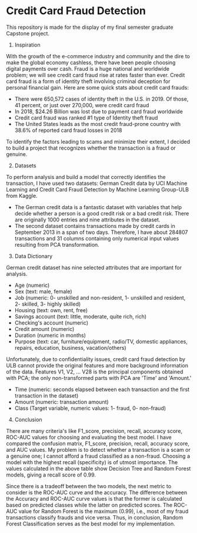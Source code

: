 # Credit Card Fraud Detection
This repository is made for the display of my final semester graduate Capstone project.

1. Inspiration

With the growth of the e-commerce industry and community and the dire to make the global economy cashless, there have been people choosing digital payments over cash. Fraud is a huge national and worldwide problem; we will see credit card fraud rise at rates faster than ever. Credit card fraud is a form of identity theft involving criminal deception for personal financial gain. Here are some quick stats about credit card frauds:

*	There were 650,572 cases of identity theft in the U.S. in 2019. Of those, 41 percent, or just over 270,000, were credit card fraud
* In 2018, $24.26 Billion was lost due to payment card fraud worldwide
* Credit card fraud was ranked #1 type of Identity theft fraud
* The United States leads as the most credit fraud-prone country with 38.6% of reported card fraud losses in 2018

To identify the factors leading to scams and minimize their extent, I decided to build a project that recognizes whether the transaction is a fraud or genuine.

2. Datasets

To perform analysis and build a model that correctly identifies the transaction, I have used two datasets: German Credit data by UCI Machine Learning and Credit Card Fraud Detection by Machine Learning Group-ULB from Kaggle. 

* The German credit data is a fantastic dataset with variables that help decide whether a person is a good credit risk or a bad credit risk. There are originally 1000 entries and nine attributes in the dataset. 
* The second dataset contains transactions made by credit cards in September 2013 in a span of two days. Therefore, I have about 284807 transactions and 31 columns containing only numerical input values resulting from PCA transformation. 

3. Data Dictionary

German credit dataset has nine selected attributes that are important for analysis.

*	Age (numeric)
* Sex (text: male, female)
* Job (numeric: 0- unskilled and non-resident, 1- unskilled and resident, 2- skilled, 3- highly skilled)
* Housing (text: own, rent, free)
* Savings account (text: little, moderate, quite rich, rich)
* Checking's account (numeric)
* Credit amount (numeric)
* Duration (numeric in months)
* Purpose (text: car, furniture/equipment, radio/TV, domestic appliances, repairs, education, business, vacation/others)

Unfortunately, due to confidentiality issues, credit card fraud detection by ULB cannot provide the original features and more background information of the data. Features V1, V2, … V28 is the principal components obtained with PCA; the only non-transformed parts with PCA are 'Time' and 'Amount.'

* Time (numeric: seconds elapsed between each transaction and the first transaction in the dataset)
* Amount (numeric: transaction amount)
* Class (Target variable, numeric values: 1- fraud, 0- non-fraud)

4. Conclusion

There are many criteria's like F1_score, precision, recall, accuracy score, ROC-AUC values for choosing and evaluating the best model. I have compared the confusion matrix, F1_score, precision, recall, accuracy score, and AUC values. My problem is to detect whether a transaction is a scam or a genuine one; I cannot afford a fraud classified as a non-fraud.  Choosing a model with the highest recall (specificity) is of utmost importance. The values calculated in the above table show Decision Tree and Random Forest models, giving a recall score of 0.99. 

Since there is a tradeoff between the two models, the next metric to consider is the ROC-AUC curve and the accuracy. The difference between the Accuracy and ROC-AUC curve values is that the former is calculated based on predicted classes while the latter on predicted scores. The ROC-AUC value for Random Forest is the maximum (0.99), i.e., most of my fraud transactions classify frauds and vice versa. Thus, in conclusion, Random Forest Classification serves as the best model for my implementation.



